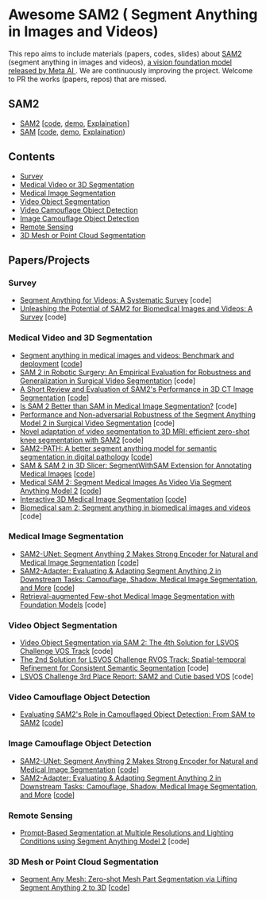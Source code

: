# Awesome SAM2 ( Segment Anything in Images and Videos)
This repo aims to include materials (papers, codes, slides) about [SAM2](https://arxiv.org/abs/2408.00714) (segment anything in images and videos), <ins>a vision foundation model released by Meta AI </ins>. We are continuously improving the project. Welcome to PR the works (papers, repos) that are missed.

## SAM2
- [SAM2](https://arxiv.org/abs/2408.00714) [[code](https://github.com/facebookresearch/segment-anything-2), [demo](https://sam2.metademolab.com/), [Explaination](https://www.sievedata.com/blog/meta-segment-anything-2-sam2-introduction)]
- [SAM](https://arxiv.org/abs/2304.02643) [[code](https://github.com/facebookresearch/segment-anything), [demo](https://segment-anything.com/), [Explaination](https://www.v7labs.com/blog/segment-anything-model-sam))

## Contents
- [Survey](#survey)
- [Medical Video or 3D Segmentation](#medical-video-and-3d-segmentation)
- [Medical Image Segmentation](#medical-image-segmentation)
- [Video Object Segmentation](#video-object-segmentation)
- [Video Camouflage Object Detection](#video-camouflage-object-detection)
- [Image Camouflage Object Detection](#image-camouflage-object-detection)
- [Remote Sensing](#remote-sensing)
- [3D Mesh or Point Cloud Segmentation](#3d-mesh-or-point-cloud-segmentation)

## Papers/Projects
### Survey
- [Segment Anything for Videos: A Systematic Survey](https://arxiv.org/abs/2408.08315) [code]
- [Unleashing the Potential of SAM2 for Biomedical Images and Videos: A Survey](https://arxiv.org/abs/2408.12889) [code]

### Medical Video and 3D Segmentation
- [Segment anything in medical images and videos: Benchmark and deployment](https://arxiv.org/abs/2408.03322) [[code](https://github.com/bowang-lab/MedSAM)]
- [SAM 2 in Robotic Surgery: An Empirical Evaluation for Robustness and Generalization in Surgical Video Segmentation](https://arxiv.org/abs/2408.04593) [code]
- [A Short Review and Evaluation of SAM2's Performance in 3D CT Image Segmentation](https://arxiv.org/abs/2408.11210) [[code](https://github.com/Project-MONAI/VISTA)]
- [Is SAM 2 Better than SAM in Medical Image Segmentation?](https://arxiv.org/abs/2408.04212) [code]
- [Performance and Non-adversarial Robustness of the Segment Anything Model 2 in Surgical Video Segmentation](https://arxiv.org/abs/2408.04098) [code]
- [Novel adaptation of video segmentation to 3D MRI: efficient zero-shot knee segmentation with SAM2](https://arxiv.org/abs/2408.04762) [code]
- [SAM2-PATH: A better segment anything model for semantic segmentation in digital pathology](https://arxiv.org/abs/2408.03651) [[code](https://github.com/simzhangbest/SAM2PATH)]
- [SAM & SAM 2 in 3D Slicer: SegmentWithSAM Extension for Annotating Medical Images](https://arxiv.org/abs/2408.15224) [[code](https://github.com/mazurowski-lab/SlicerSegmentWithSAM)]
- [Medical SAM 2: Segment Medical Images As Video Via Segment Anything Model 2](https://arxiv.org/abs/2408.00874) [[code](https://github.com/MedicineToken/Medical-SAM2?tab=readme-ov-file)]
- [Interactive 3D Medical Image Segmentation](https://arxiv.org/abs/2408.02635) [[code](https://github.com/Chuyun-Shen/SAM_2_Medical_3D)]
- [Biomedical sam 2: Segment anything in biomedical images and videos](https://arxiv.org/abs/2408.03286) [code]

### Medical Image Segmentation
- [SAM2-UNet: Segment Anything 2 Makes Strong Encoder for Natural and Medical Image Segmentation](https://arxiv.org/abs/2408.08870) [[code](https://github.com/WZH0120/SAM2-UNet)]
- [SAM2-Adapter: Evaluating & Adapting Segment Anything 2 in Downstream Tasks: Camouflage, Shadow, Medical Image Segmentation, and More](https://arxiv.org/abs/2408.04579) [[code](http://tianrun-chen.github.io/SAM-Adaptor/)]
- [Retrieval-augmented Few-shot Medical Image Segmentation with Foundation Models](https://arxiv.org/abs/2408.08813) [code]

### Video Object Segmentation
- [Video Object Segmentation via SAM 2: The 4th Solution for LSVOS Challenge VOS Track](https://arxiv.org/abs/2408.10125) [code]
- [The 2nd Solution for LSVOS Challenge RVOS Track: Spatial-temporal Refinement for Consistent Semantic Segmentation](https://arxiv.org/abs/2408.12447) [code]
- [LSVOS Challenge 3rd Place Report: SAM2 and Cutie based VOS](https://arxiv.org/abs/2408.10469) [code]
  
### Video Camouflage Object Detection
- [Evaluating SAM2's Role in Camouflaged Object Detection: From SAM to SAM2](https://arxiv.org/abs/2407.21596) [[code](https://github.com/luckybird1994/SAMCOD)]

### Image Camouflage Object Detection
- [SAM2-UNet: Segment Anything 2 Makes Strong Encoder for Natural and Medical Image Segmentation](https://arxiv.org/abs/2408.08870) [[code](https://github.com/WZH0120/SAM2-UNet)]
- [SAM2-Adapter: Evaluating & Adapting Segment Anything 2 in Downstream Tasks: Camouflage, Shadow, Medical Image Segmentation, and More](https://arxiv.org/abs/2408.04579) [[code](http://tianrun-chen.github.io/SAM-Adaptor/)]

### Remote Sensing
- [Prompt-Based Segmentation at Multiple Resolutions and Lighting Conditions using Segment Anything Model 2](https://arxiv.org/abs/2408.06970) [code]

### 3D Mesh or Point Cloud Segmentation
- [Segment Any Mesh: Zero-shot Mesh Part Segmentation via Lifting Segment Anything 2 to 3D](https://arxiv.org/abs/2408.13679) [[code](https://github.com/gtangg12/samesh)]
